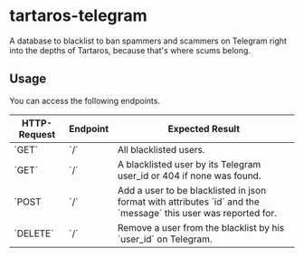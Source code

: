 # tartaros-telegram

A database to blacklist to ban spammers and scammers on Telegram right into the depths of Tartaros, because that's where
scums belong.

## Usage

You can access the following endpoints.

| HTTP-Request | Endpoint | Expected Result                                                                                                |
|--------------|----------|----------------------------------------------------------------------------------------------------------------|
| ´GET´        | ´/´      | All blacklisted users.                                                                                         |
| ´GET´        | ´/<id>´  | A blacklisted user by its Telegram user_id or 404 if none was found.                                           |
| ´POST        | ´/´      | Add a user to be blacklisted in json format with attributes ´id´ and the ´message´ this user was reported for. |
| ´DELETE´     | ´/<id>´  | Remove a user from the blacklist by his ´user_id´ on Telegram.                                                 |